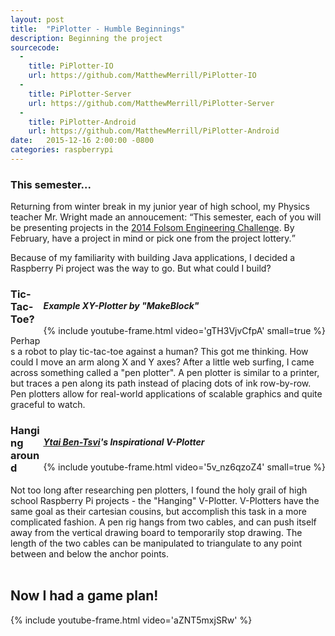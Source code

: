 ```yaml
---
layout: post
title:  "PiPlotter - Humble Beginnings"
description: Beginning the project
sourcecode: 
  -
    title: PiPlotter-IO
    url: https://github.com/MatthewMerrill/PiPlotter-IO
  -
    title: PiPlotter-Server
    url: https://github.com/MatthewMerrill/PiPlotter-Server
  -
    title: PiPlotter-Android
    url: https://github.com/MatthewMerrill/PiPlotter-Android
date:   2015-12-16 2:00:00 -0800
categories: raspberrypi
---
```


<section id="main-content">
<h3>This semester...</h3>

Returning from winter break in my junior year of high school, my Physics teacher Mr. Wright made an annoucement:
<q>This semester, each of you will be presenting projects in the
<a href="http://www.folsomtelegraph.com/article/students-apply-skills-engineering-challenge"> 2014 Folsom Engineering Challenge</a>.
By February, have a project in mind or pick one from the project lottery.</q>

Because of my familiarity with building Java applications, I decided a Raspberry Pi project was the way to go. But what could I build?

<div>
<div id="youtube" style="float:right">
    <h5>Example XY-Plotter by "MakeBlock"</h5>
    {% include youtube-frame.html video='gTH3VjvCfpA' small=true %}
    </div>
<div id="text">
<h3>Tic-Tac-Toe?</h3>
Perhaps a robot to play tic-tac-toe against a human? This got me thinking. How could I move an arm along X and Y axes? After a little web surfing, I came across something called a "pen plotter". A pen plotter is similar to a printer, but traces a pen along its path instead of placing dots of ink row-by-row. Pen plotters allow for real-world applications of scalable graphics and quite graceful to watch.</div>
</div>

<div>
<div id="youtube" style="float:right">
    <h5><a href="http://ytai-mer.blogspot.com/">Ytai Ben-Tsvi</a>'s Inspirational V-Plotter</h5>
    {% include youtube-frame.html video='5v_nz6qzoZ4' small=true %}
    </div>
  <div id="text">
    <h3>Hanging around</h3>
    Not too long after researching pen plotters, I found the holy grail of high school Raspberry Pi projects - the "Hanging" V-Plotter.
    V-Plotters have the same goal as their cartesian cousins, but accomplish this task in a more complicated fashion.
    A pen rig hangs from two cables, and can push itself away from the vertical drawing board to temporarily stop drawing.
    The length of the two cables can be manipulated to triangulate to any point between and below the anchor points.
  </div>
</div>

<br>
<h2>Now I had a game plan!</h2>
{% include youtube-frame.html video='aZNT5mxjSRw' %}

</section>